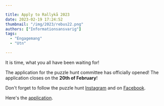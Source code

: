 ```yaml
---

title: Apply to Rallykå 2023
date: 2023-02-19 17:24:52
thumbnail: "/img/2023/rebus22.png"
authors: ["Informationsansvarig"]
tags: 
  - "Engagemang"
  - "Utn"

---
```

It is time, what you all have been waiting for! 

The application for the puzzle hunt committee has officially opened! The application closes on the **20th of February**!

Don't forget to follow the puzzle hunt [Instagram](https://www.instagram.com/rebusrallyt/) and on [Facebook](https://www.facebook.com/RebusrallyUtn/?locale=sv_SE).

Here's the [application](https://apply.utn.se/).